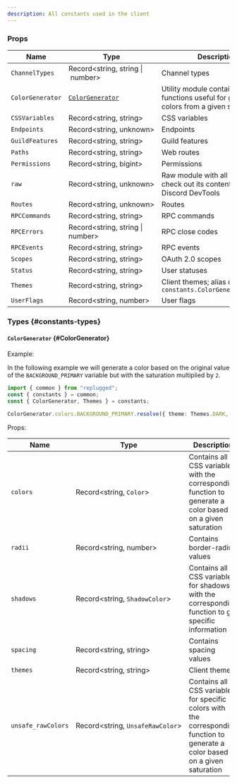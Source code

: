 ```yaml
---
description: All constants used in the client
---
```


### Props

| Name             | Type                                            | Description                                                                              |
| ---------------- | ----------------------------------------------- | ---------------------------------------------------------------------------------------- |
| `ChannelTypes`   | Record<string,&nbsp;string&nbsp;\|&nbsp;number> | Channel types                                                                            |
| `ColorGenerator` | [`ColorGenerator`](#ColorGenerator)             | Utility module containing functions useful for generating colors from a given saturation |
| `CSSVariables`   | Record<string,&nbsp;string>                     | CSS variables                                                                            |
| `Endpoints`      | Record<string,&nbsp;unknown>                    | Endpoints                                                                                |
| `GuildFeatures`  | Record<string,&nbsp;string>                     | Guild features                                                                           |
| `Paths`          | Record<string,&nbsp;string>                     | Web routes                                                                               |
| `Permissions`    | Record<string,&nbsp;bigint>                     | Permissions                                                                              |
| `raw`            | Record<string,&nbsp;unknown>                    | Raw module with all constants; check out its contents with Discord DevTools              |
| `Routes`         | Record<string,&nbsp;unknown>                    | Routes                                                                                   |
| `RPCCommands`    | Record<string,&nbsp;string>                     | RPC commands                                                                             |
| `RPCErrors`      | Record<string,&nbsp;string \| number>           | RPC close codes                                                                          |
| `RPCEvents`      | Record<string,&nbsp;string>                     | RPC events                                                                               |
| `Scopes`         | Record<string,&nbsp;string>                     | OAuth 2.0 scopes                                                                         |
| `Status`         | Record<string,&nbsp;string>                     | User statuses                                                                            |
| `Themes`         | Record<string,&nbsp;string>                     | Client themes; alias of `constants.ColorGenerator.themes`                                |
| `UserFlags`      | Record<string,&nbsp;number>                     | User flags                                                                               |

### Types {#constants-types}

#### `ColorGenerator` {#ColorGenerator}

<!-- [!]: `Color`, `ShadowColor` and `UnsafeRawColor` aren't documented -->

Example:

In the following example we will generate a color based on the original value of the
`BACKGROUND_PRIMARY` variable but with the saturation multiplied by `2`.

```ts
import { common } from "replugged";
const { constants } = common;
const { ColorGenerator, Themes } = constants;

ColorGenerator.colors.BACKGROUND_PRIMARY.resolve({ theme: Themes.DARK, saturation: 2 });
```

Props:

| Name               | Type                                  | Description                                                                                                                    |
| ------------------ | ------------------------------------- | ------------------------------------------------------------------------------------------------------------------------------ |
| `colors`           | Record<string,&nbsp;`Color`>          | Contains all CSS variables with the corresponding function to generate a color based on a given saturation                     |
| `radii`            | Record<string,&nbsp;number>           | Contains border-radius values                                                                                                  |
| `shadows`          | Record<string,&nbsp;`ShadowColor`>    | Contains all CSS variables for shadows with the corresponding function to get specific information                             |
| `spacing`          | Record<string,&nbsp;string>           | Contains spacing values                                                                                                        |
| `themes`           | Record<string,&nbsp;string>           | Client themes                                                                                                                  |
| `unsafe_rawColors` | Record<string,&nbsp;`UnsafeRawColor`> | Contains all CSS variables for specific colors with the corresponding function to generate a color based on a given saturation |

